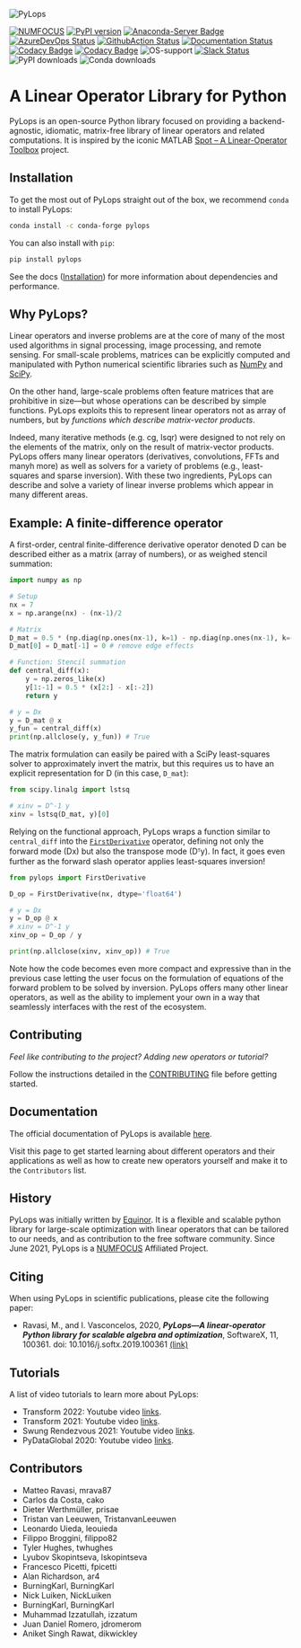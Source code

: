 ![PyLops](https://github.com/PyLops/pylops/blob/master/docs/source/_static/pylops_b.png)

[![NUMFOCUS](https://img.shields.io/badge/powered%20by-NumFOCUS-orange.svg?style=flat&colorA=E1523D&colorB=007D8A)](https://numfocus.org/sponsored-projects/affiliated-projects)
[![PyPI version](https://badge.fury.io/py/pylops.svg)](https://badge.fury.io/py/pylops)
[![Anaconda-Server Badge](https://anaconda.org/conda-forge/pylops/badges/version.svg)](https://anaconda.org/conda-forge/pylops)
[![AzureDevOps Status](https://dev.azure.com/matteoravasi/PyLops/_apis/build/status/PyLops.pylops?branchName=dev)](https://dev.azure.com/matteoravasi/PyLops/_build/latest?definitionId=9&branchName=dev)
[![GithubAction Status](https://github.com/mrava87/pylops/actions/workflows/build.yaml/badge.svg)](https://github.com/mrava87/pylops/actions/workflows/build.yaml)
[![Documentation Status](https://readthedocs.org/projects/pylops/badge/?version=stable)](https://pylops.readthedocs.io/en/stable/?badge=stable)
[![Codacy Badge](https://app.codacy.com/project/badge/Grade/17fd60b4266347d8890dd6b64f2c0807)](https://www.codacy.com/gh/PyLops/pylops/dashboard?utm_source=github.com&amp;utm_medium=referral&amp;utm_content=PyLops/pylops&amp;utm_campaign=Badge_Grade)
[![Codacy Badge](https://app.codacy.com/project/badge/Coverage/17fd60b4266347d8890dd6b64f2c0807)](https://www.codacy.com/gh/PyLops/pylops/dashboard?utm_source=github.com&utm_medium=referral&utm_content=PyLops/pylops&utm_campaign=Badge_Coverage)
![OS-support](https://img.shields.io/badge/OS-linux,win,osx-850A8B.svg)
[![Slack Status](https://img.shields.io/badge/chat-slack-green.svg)](https://pylops.slack.com)
![PyPI downloads](https://img.shields.io/pypi/dm/pylops.svg?label=Pypi%20downloads)
![Conda downloads](https://img.shields.io/conda/dn/conda-forge/pylops.svg?label=Conda%20downloads)


# A Linear Operator Library for Python
PyLops is an open-source Python library focused on providing a backend-agnostic, idiomatic, matrix-free library of linear operators and related computations.
It is inspired by the iconic MATLAB [Spot – A Linear-Operator Toolbox](http://www.cs.ubc.ca/labs/scl/spot/) project.


## Installation
To get the most out of PyLops straight out of the box, we recommend `conda` to install PyLops:
```bash
conda install -c conda-forge pylops
```
You can also install with `pip`:
```bash
pip install pylops
```

See the docs ([Installation](https://pylops.readthedocs.io/en/stable/installation.html)) for more information about dependencies and performance.

## Why PyLops?
Linear operators and inverse problems are at the core of many of the most used algorithms in signal processing, image processing, and remote sensing.
For small-scale problems, matrices can be explicitly computed and manipulated with Python numerical scientific libraries such as [NumPy](http://www.numpy.org) and [SciPy](https://www.scipy.org/scipylib/index.html).

On the other hand, large-scale problems often feature matrices that are prohibitive in size—but whose operations can be described by simple functions.
PyLops exploits this to represent linear operators not as array of numbers, but by *functions which describe matrix-vector products*.

Indeed, many iterative methods (e.g. cg, lsqr) were designed to not rely on the elements of the matrix, only on the result of matrix-vector products.
PyLops offers many linear operators (derivatives, convolutions, FFTs and manyh more) as well as solvers for a variety of problems (e.g., least-squares and sparse inversion).
With these two ingredients, PyLops can describe and solve a variety of linear inverse problems which appear in many different areas.

## Example: A finite-difference operator

A first-order, central finite-difference derivative operator denoted D can be described either as a matrix (array of numbers), or as weighed stencil summation:

```python
import numpy as np

# Setup
nx = 7
x = np.arange(nx) - (nx-1)/2

# Matrix
D_mat = 0.5 * (np.diag(np.ones(nx-1), k=1) - np.diag(np.ones(nx-1), k=-1))
D_mat[0] = D_mat[-1] = 0 # remove edge effects

# Function: Stencil summation
def central_diff(x):
    y = np.zeros_like(x)
    y[1:-1] = 0.5 * (x[2:] - x[:-2])
    return y

# y = Dx
y = D_mat @ x
y_fun = central_diff(x)
print(np.allclose(y, y_fun)) # True
```

The matrix formulation can easily be paired with a SciPy least-squares solver to approximately invert the matrix, but this requires us to have an explicit representation for D (in this case, ``D_mat``):
```python
from scipy.linalg import lstsq

# xinv = D^-1 y
xinv = lstsq(D_mat, y)[0]
```
Relying on the functional approach, PyLops wraps a function similar to ``central_diff`` into the [``FirstDerivative``](https://pylops.readthedocs.io/en/stable/api/generated/pylops.FirstDerivative.html#pylops.FirstDerivative) operator, defining not only the forward mode (Dx) but also the transpose mode (Dᵀy).
In fact, it goes even further as the forward slash operator applies least-squares inversion!
```python
from pylops import FirstDerivative

D_op = FirstDerivative(nx, dtype='float64')

# y = Dx
y = D_op @ x
# xinv = D^-1 y
xinv_op = D_op / y

print(np.allclose(xinv, xinv_op)) # True
```

Note how the code becomes even more compact and expressive than in the previous case letting the user focus on the formulation of equations of the forward problem to be solved by inversion.
PyLops offers many other linear operators, as well as the ability to implement your own in a way that seamlessly interfaces with the rest of the ecosystem.


## Contributing

*Feel like contributing to the project? Adding new operators or tutorial?*

Follow the instructions detailed in the [CONTRIBUTING](CONTRIBUTING.md) file before getting started.

## Documentation
The official documentation of PyLops is available [here](https://pylops.readthedocs.io/).

Visit this page to get started learning about different operators and their applications as well as how to
create new operators yourself and make it to the ``Contributors`` list.

## History
PyLops was initially written by [Equinor](https://www.equinor.com).
It is a flexible and scalable python library for large-scale optimization with linear
operators that can be tailored to our needs, and as contribution to the free software community.
Since June 2021, PyLops is a [NUMFOCUS](https://numfocus.org/sponsored-projects/affiliated-projects)
Affiliated Project.

## Citing
When using PyLops in scientific publications, please cite the following paper:


- Ravasi, M., and I. Vasconcelos, 2020, *<b>PyLops—A linear-operator Python library for scalable algebra and optimization</b>*,
  SoftwareX, 11, 100361. doi: 10.1016/j.softx.2019.100361 [(link)](https://www.sciencedirect.com/science/article/pii/S2352711019301086)

## Tutorials
A list of video tutorials to learn more about PyLops:

- Transform 2022: Youtube video [links](https://www.youtube.com/watch?v=RIeVkuY_ivQ).
- Transform 2021: Youtube video [links](https://www.youtube.com/watch?v=4GaVtE1ciLw).
- Swung Rendezvous 2021: Youtube video [links](https://www.youtube.com/watch?v=rot1K1xr5H4).
- PyDataGlobal 2020: Youtube video [links](https://github.com/PyLops/pylops_pydata2020).

## Contributors
* Matteo Ravasi, mrava87
* Carlos da Costa, cako
* Dieter Werthmüller, prisae
* Tristan van Leeuwen, TristanvanLeeuwen
* Leonardo Uieda, leouieda
* Filippo Broggini, filippo82
* Tyler Hughes, twhughes
* Lyubov Skopintseva, lskopintseva
* Francesco Picetti, fpicetti
* Alan Richardson, ar4
* BurningKarl, BurningKarl
* Nick Luiken, NickLuiken
* BurningKarl, BurningKarl
* Muhammad Izzatullah, izzatum
* Juan Daniel Romero, jdromerom
* Aniket Singh Rawat, dikwickley
